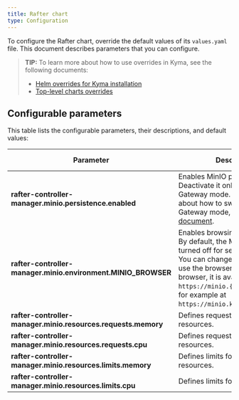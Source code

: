 ```yaml
---
title: Rafter chart
type: Configuration
---
```


To configure the Rafter chart, override the default values of its `values.yaml` file. This document describes parameters that you can configure.

>**TIP:** To learn more about how to use overrides in Kyma, see the following documents:
>* [Helm overrides for Kyma installation](/root/kyma/#configuration-helm-overrides-for-kyma-installation)
>* [Top-level charts overrides](/root/kyma/#configuration-helm-overrides-for-kyma-installation-top-level-charts-overrides)

## Configurable parameters

This table lists the configurable parameters, their descriptions, and default values:

| Parameter | Description | Default value |
|-----------|-------------|---------------|
| **rafter-controller-manager.minio.persistence.enabled** | Enables MinIO persistence. Deactivate it only if you use Gateway mode. For more details about how to switch to MinIO Gateway mode, see [this document](#tutorials-set-minio-to-gateway-mode). | `true` |
| **rafter-controller-manager.minio.environment.MINIO_BROWSER** | Enables browsing MinIO storage. By default, the MinIO browser is turned off for security reasons. You can change the value to `on` to use the browser. If you enable the browser, it is available at `https://minio.{DOMAIN}/minio/`, for example at `https://minio.kyma.local/minio/`. | `"off"` |
| **rafter-controller-manager.minio.resources.requests.memory** | Defines requests for memory resources. | `32Mi` |
| **rafter-controller-manager.minio.resources.requests.cpu** |  Defines requests for CPU resources. | `10m` |
| **rafter-controller-manager.minio.resources.limits.memory** |  Defines limits for memory resources. | `128Mi` |
| **rafter-controller-manager.minio.resources.limits.cpu** | Defines limits for CPU resources. | `100m` |
